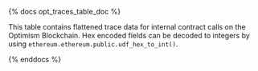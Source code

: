 {% docs opt_traces_table_doc %}

This table contains flattened trace data for internal contract calls on the Optimism Blockchain. Hex encoded fields can be decoded to integers by using `ethereum.ethereum.public.udf_hex_to_int()`.

{% enddocs %}